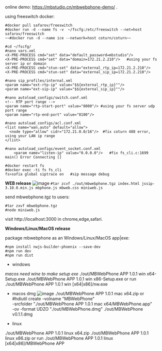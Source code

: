 online demo: https://mbstudio.cn/mbwebphone-demo/ .

using freeswitch docker:
```
#docker pull safarov/freeswitch
#docker run -d --name fs -v  ~/fscfg:/etc/freeswitch --net=host safarov/freeswitch
~~#docker run -d --name ice --network=host coturn/coturn~~  

#cd ~/fscfg/
#nano vars.xml
<X-PRE-PROCESS cmd="set" data="default_password=mbstudio"/>
<X-PRE-PROCESS cmd="set" data="domain=172.21.2.210"/>   #using your fs server ip or domain
<X-PRE-PROCESS cmd="stun-set" data="external_rtp_ip=172.21.2.210"/>
<X-PRE-PROCESS cmd="stun-set" data="external_sip_ip=172.21.2.210"/> 

#nano sip_profiles/internal.xml
<param name="ext-rtp-ip" value="$${external_rtp_ip}""/>
<param name="ext-sip-ip" value="$${external_sip_ip}""/>

#nano autoload_configs/switch.conf.xml
<!-- RTP port range -->
<param name="rtp-start-port" value="8000"/> #using your fs server udp port range
<param name="rtp-end-port" value="8100"/>

#nano autoload_configs/acl.conf.xml 
<list name="wan.auto" default="allow">
  <node type="allow" cidr="172.21.0.0/16"/>  #fix coturn 488 error, using your LAN ip range
</list>   

#nano autoload_configs/event_socket.conf.xml  
    <param name="listen-ip" value="0.0.0.0"/>   #fix fs_cli.c:1699 main() Error Connecting []  

#docker restart fs
#docker exec -ti fs fs_cli
fs>sofia global siptrace on   #sip message debug
```

__WEB release__
![image](https://www.mbstudio.cn/images/2025-07-07-16-22-36.png)
`#tar zcvf ./out/mbwebphone.tgz index.html jssip-3.10.0.min.js mbphone.js mbweb.css miniweb.js`

send mbwebphone.tgz to users:
```
#tar zxvf mbwebphone.tgz
#node miniweb.js
```
visit http://localhost:3000 in chrome,edge,safari.

__Windows/Linux/MacOS release__

package mbwebphone as an Windows/Linux/MacOS app|exe:
```
#npm install nwjs-builder-phoenix --save-dev
#npm run dev
#npm run dist
```

- windows 

*macos need wine to make setup exe*
./out/MBWebPhone APP 1.0.1 win x64-Setup.exe
./out/MBWebPhone APP 1.0.1 win x86-Setup.exe
or run ./out/MBWebPhone APP 1.0.1 win [x64|x86]/nw.exe

- macos dmg
![image](https://www.mbstudio.cn/images/2025-07-07-16-22-28.png)
./out/MBWebPhone APP 1.0.1 mac x64.zip
or
#hdiutil create -volname "MBWebPhone" \
  -srcfolder "./out/MBWebPhone APP 1.0.1 mac x64/MBWebPhone.app" \
  -ov -format UDZO "./out/MBWebPhone.dmg"
./out/MBWebPhone v0.1.1.dmg  

-  linux

./out/MBWebPhone APP 1.0.1 linux x64.zip
./out/MBWebPhone APP 1.0.1 linux x86.zip
or run ./out/MBWebPhone APP 1.0.1 linux [x64|x86]/MBWebPhone APP